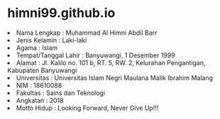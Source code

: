 # himni99.github.io
<li>Nama Lengkap	: Muhammad Al Himni Abdil Barr</li>
<li>Jenis Kelamin	: Laki-laki</li>
<li>Agama	: Islam</li>
<li>Tempat/Tanggal Lahir	: Banyuwangi, 1 Desember 1999</li>
<li>Alamat	: Jl. Kalilo no. 101 b, RT. 5, RW. 2, Kelurahan Pengantigan, Kabupaten Banyuwangi</li>
<li>Universitas	: Universitas Islam Negri Maulana Malik Ibrahim Malang</li>
<li>NIM	: 18610088</li>
<li>Fakultas	: Sains dan Teknologi</li>
<li>Angkatan	: 2018</li>
<li>Motto Hidup	: Looking Forward, Never Give Up!!!</li>
